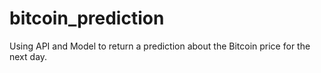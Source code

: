 # bitcoin_prediction
Using API and Model to return a prediction about the Bitcoin price for the next day.
